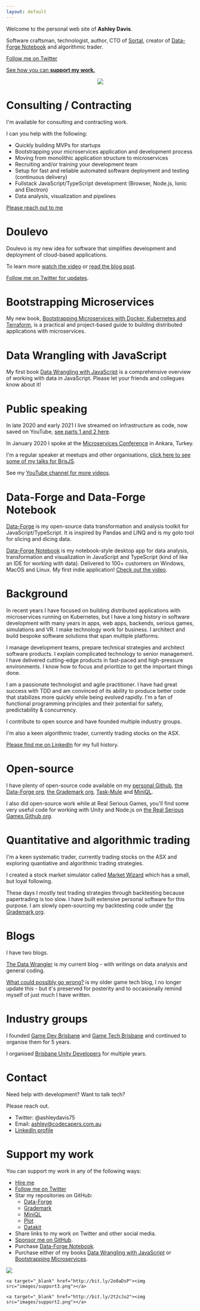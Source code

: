 ```yaml
---
layout: default
---
```


Welcome to the personal web site of **Ashley Davis**. 

Software craftsman, technologist, author, CTO of [Sortal](https://www.sortal.io), creator of [Data-Forge Notebook](https://github.com/data-forge-notebook/datakit) and algorithmic trader.

[Follow me on Twitter](https://twitter.com/ashleydavis75)

<a href="#support-my-work">See how you can **support my work.**</a>

<p align="center">
  <img src="assets/images/profile.jpg" />
</p>

# Consulting / Contracting

I'm available for consulting and contracting work.

I can you help with the following:

- Quickly building MVPs for startups
- Bootstrapping your microservices application and development process
- Moving from monolithic application structure to microservices
- Recruiting and/or training your development team
- Setup for fast and reliable automated software deployment and testing (continuous delivery)
- Fullstack JavaScript/TypeScript development (Browser, Node.js, Ionic and Electron)
- Data analysis, visualization and pipelines

<a href="#contact">Please reach out to me</a>

# Doulevo

Doulevo is my new idea for software that simplifies development and deployment of cloud-based applications.

To learn more [watch the video](https://youtu.be/BFayOne9LZk) or [read the blog post](https://www.the-data-wrangler.com/simplifying-application-deployment-with-doulevo).

[Follow me on Twitter for updates](https://twitter.com/ashleydavis75).

# Bootstrapping Microservices

My new book, <a href="http://bit.ly/2o0aDsP" target="_blank">Bootstrapping Microservices with Docker, Kubernetes and Terraform</a>, is a practical and project-based guide to building distributed applications with microservices.

# Data Wrangling with JavaScript

My first book [Data Wrangling with JavaScript](http://bit.ly/2t2cJu2) is a comprehensive overview of working with data in JavaScript. Please let your friends and collegues know about it!

# Public speaking

In late 2020 and early 2021 I live streamed on infrastructure as code, now saved on YouTube, [see parts 1 and 2 here](https://www.youtube.com/playlist?list=PLQrB0_KjTmHhUbB8Y28RzzKUj7W9FkhS0).

In January 2020 I spoke at the [Microservices Conference](https://www.youtube.com/watch?v=IK23SkL4Mms) in Ankara, Turkey.

I'm a regular speaker at meetups and other organisations, [click here to see some of my talks for BrisJS](https://www.youtube.com/playlist?list=PLQrB0_KjTmHjhwKC-KRfotObNyBXmYLlD).

See my [YouTube channel for more videos](https://www.youtube.com/c/thedatawrangler).

# Data-Forge and Data-Forge Notebook

[Data-Forge](http://www.data-forge-js.com) is my open-source data transformation and analysis toolkit for JavaScript/TypeScript. It is inspired by Pandas and LINQ and is my goto tool for slicing and dicing data. 

[Data-Forge Notebook](http://data-forge-notebook.com/) is my notebook-style desktop app for data analysis, transformation and visualization in JavaScript and TypeScript (kind of like an IDE for working with data). Delivered to 100+ customers on Windows, MacOS and Linux. My first indie application! [Check out the video](https://www.youtube.com/watch?v=HO1J1G_A3d8).

# Background

In recent years I have focused on building distributed applications with microservices running on Kubernetes, but I have a long history in software development with many years in apps, web apps, backends, serious games, simulations and VR. I make technology work for business. I architect and build bespoke software solutions that span multiple platforms.

I manage development teams, prepare technical strategies and architect software products. I explain complicated technology to senior management. I have delivered cutting-edge products in fast-paced and high-pressure environments. I know how to focus and prioritize to get the important things done. 

I am a passionate technologist and agile practitioner. I have had great success with TDD and am convinced of its ability to produce better code that stabilizes more quickly while being evolved rapidly. I'm a fan of functional programming principles and their potential for safety, predictability & concurrency. 

I contribute to open source and have founded multiple industry groups.

I'm also a keen algorithmic trader, currently trading stocks on the ASX.

[Please find me on LinkedIn](https://www.linkedin.com/in/ashleydavis75/) for my full history.

# Open-source

I have plenty of open-source code available on my [personal Github](https://github.com/ashleydavis), [the Data-Forge org](https://github.com/data-forge/), [the Grademark org](https://github.com/grademark/), [Task-Mule](https://github.com/task-mule/task-mule) and [MiniQL](https://github.com/miniql/miniql).

I also did open-source work while at Real Serious Games, you'll find some very useful code for working with Unity and Node.js on [the Real Serious Games Github org](https://github.com/real-serious-games).

# Quantitative and algorithmic trading

I'm a keen systematic trader, currently trading stocks on the ASX and exploring quantiative and algorithmic trading strategies.


I created a stock market simulator called [Market Wizard](https://www.market-wizard.com.au/) which has a small, but loyal following. 

These days I mostly test trading strategies through backtesting because papertrading is too slow. I have built extensive personal software for this purpose. I am slowly open-sourcing my backtesting code under [the Grademark org](https://github.com/grademark/). 


# Blogs

I have two blogs.

[The Data Wrangler](http://www.the-data-wrangler.com/) is my current blog - with writings on data analysis and general coding.

[What could possibly go wrong?](http://www.what-could-possibly-go-wrong.com/) is my older game tech blog, I no longer update this - but it's preserved for posterity and to occasionally remind myself of just much I have written.

# Industry groups

I founded [Game Dev Brisbane](https://www.meetup.com/Game-development-Brisbane/) and [Game Tech Brisbane](https://www.meetup.com/Game-Technology-Brisbane/) and continued to organise them for 5 years.

I organised [Brisbane Unity Developers](https://www.meetup.com/Brisbane-Unity-Developers/) for multiple years.


# Contact

Need help with development? Want to talk tech?

Please reach out.

- Twitter: @ashleydavis75
- Email: ashley@codecapers.com.au
- [LinkedIn profile](https://www.linkedin.com/in/ashleydavis75/)


# Support my work

You can support my work in any of the following ways:

- [Hire me](#consulting--contracting)
- [Follow me on Twitter](https://twitter.com/ashleydavis75)
- Star my repositories on GitHub:
  - [Data-Forge](https://github.com/data-forge/data-forge-ts)
  - [Grademark](https://github.com/grademark/grademark)
  - [MiniQL](https://github.com/miniql/miniql)
  - [Plot](https://github.com/data-forge-notebook/plot)
  - [Datakit](https://github.com/data-forge-notebook/datakit)
- Share links to my work on Twitter and other social media.
- [Sponsor me on GitHub](https://github.com/sponsors/ashleydavis).
- Purchase [Data-Forge Notebook](https://www.data-forge-notebook.com/).
- Purchase either of my books [Data Wrangling with JavaScript](http://bit.ly/2t2cJu2) or [Bootstrapping Microservices](http://bit.ly/2o0aDsP).

<div class="flex flex-col items-center">
    <a target="_blank" href="https://www.data-forge-notebook.com/"><img src="images/support1.png"></a>

    <a target="_blank" href="http://bit.ly/2o0aDsP"><img src="images/support3.png"></a>

    <a target="_blank" href="http://bit.ly/2t2cJu2"><img src="images/support2.png"></a>
</div>

